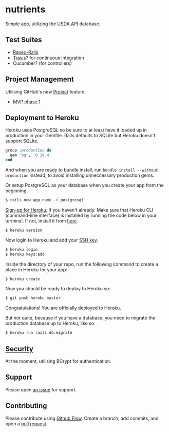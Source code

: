 # nutrients

Simple app, utilizing the [USDA API](https://ndb.nal.usda.gov/ndb/api/doc) database.

## Test Suites
  - [Rspec-Rails](https://github.com/rspec/rspec-rails)
  - [Travis](https://docs.travis-ci.com/user/getting-started/)? for continuous integration
  - Cucumber? (for controllers)
  
## Project Management 
Utilising GitHub's new [Project](https://help.github.com/articles/tracking-the-progress-of-your-work-with-projects/) feature
  - [MVP phase 1](https://github.com/ThuyNT13/nutrients/projects/1)

## Deployment to Heroku

Heroku uses PostgreSQL so be sure to at least have it loaded up in production in your Gemfile. Rails defaults to SQLite but Heroku doesn't support SQLite.

```Ruby
group :production do
  gem 'pg', '0.18.4'
end
```

And when you are ready to bundle install, run `bundle install --without production` instead, to avoid installing unneccessary production gems.

Or setup PostgreSQL as your database when you create your app from the beginning. 

```bash
$ rails new app_name -d postgresql
```

[Sign-up for Heroku](https://signup.heroku.com), if you haven't already. Make sure that Heroku CLI (command-line interface) is installed by running the code below in your terminal. If not, install it from [here](https://devcenter.heroku.com/articles/heroku-cli).

```bash
$ heroku version
```

Now login to Heroku and add your [SSH key](https://devcenter.heroku.com/articles/keys). 

```bash
$ heroku login
$ heroku keys:add
```

Inside the directory of your repo, run the following command to create a place in Heroku for your app:

```bash
$ heroku create
```

Now you should be ready to deploy to Heroku so: 

```bash
$ git push heroku master
```

Congratulations! You are officially deployed to Heroku.

But not quite, because if you have a database, you need to migrate the production database up to Heroku, like so:

```bash
$ heroku run rails db:migrate
```

## [Security](http://guides.rubyonrails.org/security.html#logging)
At the moment, utilising BCrypt for authentication.

## Support

Please open [an issue](https://github.com/ThuyNT13/nutrients/issues) for support.

## Contributing

Please contribute using [Github Flow](https://guides.github.com/introduction/flow/). Create a branch, add commits, and open a [pull request](https://github.com/ThuyNT13/nutrients/pulls).
